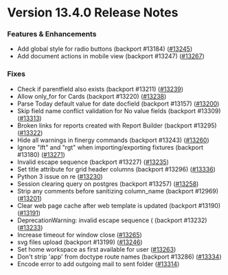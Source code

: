 # Version 13.4.0 Release Notes

### Features & Enhancements

- Add global style for radio buttons (backport #13184) ([#13245](https://github.com/finergyrs/finergy/pull/13245))
- Add document actions in mobile view (backport #13247) ([#13267](https://github.com/finergyrs/finergy/pull/13267))


### Fixes

- Check if parentfield also exists (backport #13211) ([#13239](https://github.com/finergyrs/finergy/pull/13239))
- Allow only_for for Cards (backport #13220) ([#13238](https://github.com/finergyrs/finergy/pull/13238))
- Parse Today default value for date docfield (backport #13157) ([#13200](https://github.com/finergyrs/finergy/pull/13200))
- Skip field name conflict validation for No value fields (backport #13309) ([#13313](https://github.com/finergyrs/finergy/pull/13313))
- Broken links for reports created with Report Builder (backport #13295) ([#13322](https://github.com/finergyrs/finergy/pull/13322))
- Hide all warnings in finergy commands (backport #13243) ([#13260](https://github.com/finergyrs/finergy/pull/13260))
- Ignore "lft" and "rgt" when importing/exporting fixtures (backport #13180) ([#13271](https://github.com/finergyrs/finergy/pull/13271))
- Invalid escape sequence (backport #13227) ([#13235](https://github.com/finergyrs/finergy/pull/13235))
- Set title attribute for grid header columns (backport #13296) ([#13336](https://github.com/finergyrs/finergy/pull/13336))
- Python 3 issue on re ([#13230](https://github.com/finergyrs/finergy/pull/13230))
- Session clearing query on postgres (backport #13257) ([#13258](https://github.com/finergyrs/finergy/pull/13258))
- Strip any comments before sanitizing column_name (backport #12969) ([#13201](https://github.com/finergyrs/finergy/pull/13201))
- Clear web page cache after web template is updated (backport #13190) ([#13191](https://github.com/finergyrs/finergy/pull/13191))
- DeprecationWarning: invalid escape sequence \( (backport #13232) ([#13233](https://github.com/finergyrs/finergy/pull/13233))
- Increase timeout for window close ([#13265](https://github.com/finergyrs/finergy/pull/13265))
- svg files upload (backport #13199) ([#13246](https://github.com/finergyrs/finergy/pull/13246))
- Set home workspace as first available for user ([#13263](https://github.com/finergyrs/finergy/pull/13263))
- Don't strip 'app' from doctype route names (backport #13286) ([#13334](https://github.com/finergyrs/finergy/pull/13334))
- Encode error to add outgoing mail to sent folder ([#13314](https://github.com/finergyrs/finergy/pull/13314))